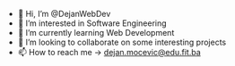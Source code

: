 - 👋 Hi, I’m @DejanWebDev
- 👀 I’m interested in Software Engineering
- 🌱 I’m currently learning Web Development
- 💞️ I’m looking to collaborate on some interesting projects
- 📫 How to reach me -> dejan.mocevic@edu.fit.ba

<!---
DejanWebDev/DejanWebDev is a ✨ special ✨ repository because its `README.md` (this file) appears on your GitHub profile.
You can click the Preview link to take a look at your changes.
--->
